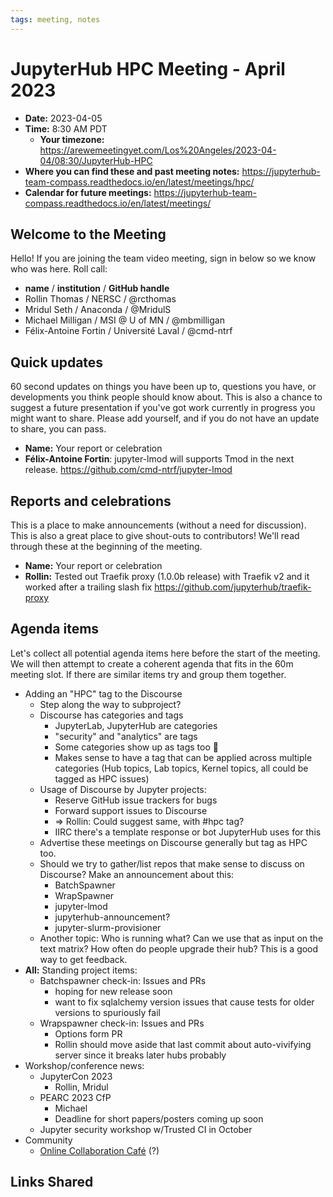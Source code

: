```yaml
---
tags: meeting, notes
---
```


# JupyterHub HPC Meeting - April 2023

- **Date:** 2023-04-05
- **Time:** 8:30 AM PDT
  - **Your timezone:** https://arewemeetingyet.com/Los%20Angeles/2023-04-04/08:30/JupyterHub-HPC
- **Where you can find these and past meeting notes:** https://jupyterhub-team-compass.readthedocs.io/en/latest/meetings/hpc/ 
- **Calendar for future meetings:** https://jupyterhub-team-compass.readthedocs.io/en/latest/meetings/

## Welcome to the Meeting

Hello! If you are joining the team video meeting, sign in below so we know who was here. Roll call:

- **name** / **institution** / **GitHub handle**
- Rollin Thomas / NERSC / @rcthomas
- Mridul Seth / Anaconda / @MridulS
- Michael Milligan / MSI @ U of MN / @mbmilligan
- Félix-Antoine Fortin / Université Laval / @cmd-ntrf

## Quick updates

60 second updates on things you have been up to, questions you have, or developments you think people should know about. This is also a chance to suggest a future presentation if you've got work currently in progress you might want to share. Please add yourself, and if you do not have an update to share, you can pass.

- **Name:** Your report or celebration
- **Félix-Antoine Fortin**: jupyter-lmod will supports Tmod in the next release. https://github.com/cmd-ntrf/jupyter-lmod

## Reports and celebrations

This is a place to make announcements (without a need for discussion). This is also a great place to give shout-outs to contributors! We'll read through these at the beginning of the meeting.

- **Name:** Your report or celebration
- **Rollin:** Tested out Traefik proxy (1.0.0b release) with Traefik v2 and it worked after a trailing slash fix https://github.com/jupyterhub/traefik-proxy

## Agenda items

Let's collect all potential agenda items here before the start of the meeting. We will then attempt to create a coherent agenda that fits in the 60m meeting slot. If there are similar items try and group them together.

- Adding an "HPC" tag to the Discourse
    - Step along the way to subproject?
    - Discourse has categories and tags
        - JupyterLab, JupyterHub are categories
        - "security" and "analytics" are tags
        - Some categories show up as tags too :shrug:
        - Makes sense to have a tag that can be applied across multiple categories (Hub topics, Lab topics, Kernel topics, all could be tagged as HPC issues)
    - Usage of Discourse by Jupyter projects:
        - Reserve GitHub issue trackers for bugs
        - Forward support issues to Discourse
        - => Rollin: Could suggest same, with #hpc tag?
        - IIRC there's a template response or bot JupyterHub uses for this
    - Advertise these meetings on Discourse generally but tag as HPC too.
    - Should we try to gather/list repos that make sense to discuss on Discourse?  Make an announcement about this:
        - BatchSpawner
        - WrapSpawner
        - jupyter-lmod
        - jupyterhub-announcement?
        - jupyter-slurm-provisioner
    - Another topic: Who is running what?  Can we use that as input on the text matrix?  How often do people upgrade their hub?  This is a good way to get feedback.
- **All:** Standing project items:
    - Batchspawner check-in: Issues and PRs
        - hoping for new release soon
        - want to fix sqlalchemy version issues that cause tests for older versions to spuriously fail
    - Wrapspawner check-in: Issues and PRs
        - Options form PR
        - Rollin should move aside that last commit about auto-vivifying server since it breaks later hubs probably
- Workshop/conference news:
    - JupyterCon 2023
        - Rollin, Mridul
    - PEARC 2023 CfP
        - Michael
        - Deadline for short papers/posters coming up soon
    - Jupyter security workshop w/Trusted CI in October
- Community
    - [Online Collaboration Café](https://blog.jupyter.org/online-collaboration-caf%C3%A9-launch-jupyterhub-team-meetings-to-become-more-collaborative-spaces-b713edadf15) (?)

## Links Shared
